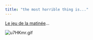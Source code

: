 ```yaml
---
title: "the most horrible thing is..."
---
```


[Le jeu de la matinée](http://themosthorriblething.com/)...

![u7HKmr.gif](http://static.cyprio.net/wtf/media/u7HKmr.gif)

